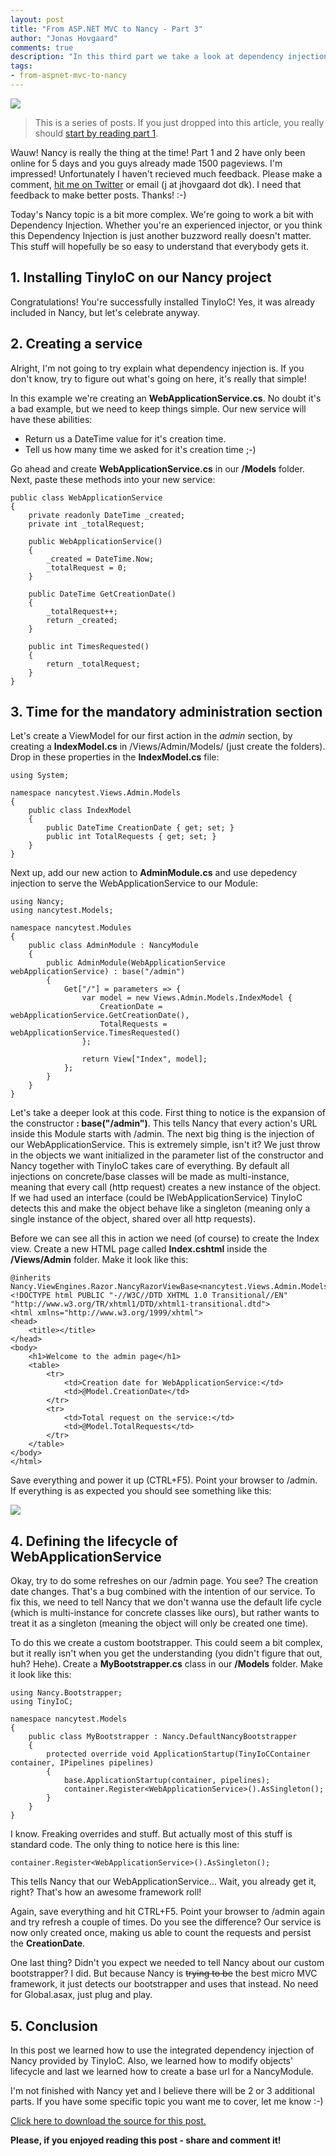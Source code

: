 ```yaml
--- 
layout: post
title: "From ASP.NET MVC to Nancy - Part 3"
author: "Jonas Hovgaard"
comments: true
description: "In this third part we take a look at dependency injection in Nancy using the built-in IoC container TinyIoC."
tags:
- from-aspnet-mvc-to-nancy
---
```




<a href="http://nancyfx.org" target="_blank"><img src="/postfiles/nancylogo-transparent.png" class="intextimage" /></a>

> This is a series of posts. If you just dropped into this article, you really should [start by reading part 1][1].

Wauw! Nancy is really the thing at the time! Part 1 and 2 have only been online for 5 days and you guys already made 1500 pageviews. I'm impressed! Unfortunately I haven't recieved much feedback. Please make a comment, [hit me on Twitter][2] or email (j at jhovgaard dot dk). I need that feedback to make better posts. Thanks! :-)

Today's Nancy topic is a bit more complex. We're going to work a bit with Dependency Injection. Whether you're an experienced injector, or you think this Dependency Injection is just another buzzword really doesn't matter. This stuff will hopefully be so easy to understand that everybody gets it.

## 1. Installing TinyIoC on our Nancy project

Congratulations! You're successfully installed TinyIoC! Yes, it was already included in Nancy, but let's celebrate anyway.

## 2. Creating a service

Alright, I'm not going to try explain what dependency injection is. If you don't know, try to figure out what's going on here, it's really that simple!

In this example we're creating an **WebApplicationService.cs**. No doubt it's a bad example, but we need to keep things simple. Our new service will have these abilities:

*   Return us a DateTime value for it's creation time.
*   Tell us how many time we asked for it's creation time ;-)

Go ahead and create **WebApplicationService.cs** in our **/Models** folder. Next, paste these methods into your new service:

    public class WebApplicationService
    {
        private readonly DateTime _created;
        private int _totalRequest;
    
        public WebApplicationService()
        {
            _created = DateTime.Now;
            _totalRequest = 0;
        }
    
        public DateTime GetCreationDate()
        {
            _totalRequest++;
            return _created;
        }
    
        public int TimesRequested()
        {
            return _totalRequest;
        }
    }
    

## 3. Time for the mandatory administration section

Let's create a ViewModel for our first action in the *admin* section, by creating a **IndexModel.cs** in /Views/Admin/Models/ (just create the folders). Drop in these properties in the **IndexModel.cs** file:

    using System;
    
    namespace nancytest.Views.Admin.Models
    {
        public class IndexModel
        {
            public DateTime CreationDate { get; set; }
            public int TotalRequests { get; set; }
        }
    }
    

Next up, add our new action to **AdminModule.cs** and use depedency injection to serve the WebApplicationService to our Module:

    using Nancy;
    using nancytest.Models;
    
    namespace nancytest.Modules
    {
        public class AdminModule : NancyModule
        {
            public AdminModule(WebApplicationService webApplicationService) : base("/admin")
            {
                Get["/"] = parameters => {
                    var model = new Views.Admin.Models.IndexModel {
                        CreationDate = webApplicationService.GetCreationDate(),
                        TotalRequests = webApplicationService.TimesRequested()
                    };
    
                    return View["Index", model];
                };
            }
        }
    }
    

Let's take a deeper look at this code. First thing to notice is the expansion of the constructor **: base("/admin")**. This tells Nancy that every action's URL inside this Module starts with /admin. The next big thing is the injection of our WebApplicationService. This is extremely simple, isn't it? We just throw in the objects we want initialized in the parameter list of the constructor and Nancy together with TinyIoC takes care of everything. By default all injections on concrete/base classes will be made as multi-instance, meaning that every call (http request) creates a new instance of the object. If we had used an interface (could be IWebApplicationService) TinyIoC detects this and make the object behave like a singleton (meaning only a single instance of the object, shared over all http requests).

Before we can see all this in action we need (of course) to create the Index view. Create a new HTML page called **Index.cshtml** inside the **/Views/Admin** folder. Make it look like this:

    @inherits Nancy.ViewEngines.Razor.NancyRazorViewBase<nancytest.Views.Admin.Models.IndexModel>
    <!DOCTYPE html PUBLIC "-//W3C//DTD XHTML 1.0 Transitional//EN" "http://www.w3.org/TR/xhtml1/DTD/xhtml1-transitional.dtd">
    <html xmlns="http://www.w3.org/1999/xhtml">
    <head>
        <title></title>
    </head>
    <body>
        <h1>Welcome to the admin page</h1>
        <table>
            <tr>
                <td>Creation date for WebApplicationService:</td>
                <td>@Model.CreationDate</td>
            </tr>
            <tr>
                <td>Total request on the service:</td>
                <td>@Model.TotalRequests</td>
            </tr>
        </table>
    </body>
    </html>
    

Save everything and power it up (CTRL+F5). Point your browser to /admin. If everything is as expected you should see something like this:

<a href="/postfiles/part3-browser.png" target="_blank"><img src="/postfiles/part3-browser.png" class="maxwidth" /></a>

## 4. Defining the lifecycle of WebApplicationService

Okay, try to do some refreshes on our /admin page. You see? The creation date changes. That's a bug combined with the intention of our service. To fix this, we need to tell Nancy that we don't wanna use the default life cycle (which is multi-instance for concrete classes like ours), but rather wants to treat it as a singleton (meaning the object will only be created one time).

To do this we create a custom bootstrapper. This could seem a bit complex, but it really isn't when you get the understanding (you didn't figure that out, huh? Hehe). Create a **MyBootstrapper.cs** class in our **/Models** folder. Make it look like this:

    using Nancy.Bootstrapper;
    using TinyIoC;
    
    namespace nancytest.Models
    {
        public class MyBootstrapper : Nancy.DefaultNancyBootstrapper
        {
            protected override void ApplicationStartup(TinyIoCContainer container, IPipelines pipelines)
            {
                base.ApplicationStartup(container, pipelines);
                container.Register<WebApplicationService>().AsSingleton();
            }
        }
    }
    

I know. Freaking overrides and stuff. But actually most of this stuff is standard code. The only thing to notice here is this line:

    container.Register<WebApplicationService>().AsSingleton();
    

This tells Nancy that our WebApplicationService... Wait, you already get it, right? That's how an awesome framework roll!

Again, save everything and hit CTRL+F5. Point your browser to /admin again and try refresh a couple of times. Do you see the difference? Our service is now only created once, making us able to count the requests and persist the **CreationDate**.

One last thing? Didn't you expect we needed to tell Nancy about our custom bootstrapper? I did. But because Nancy is <span style="text-decoration:line-through">trying to be</span> the best micro MVC framework, it just detects our bootstrapper and uses that instead. No need for Global.asax, just plug and play.

## 5. Conclusion

In this post we learned how to use the integrated dependency injection of Nancy provided by TinyIoC. Also, we learned how to modify objects' lifecycle and last we learned how to create a base url for a NancyModule.

I'm not finished with Nancy yet and I believe there will be 2 or 3 additional parts. If you have some specific topic you want me to cover, let me know :-)

[Click here to download the source for this post.][3]

**Please, if you enjoyed reading this post - share and comment it!**

 [1]: http://jhovgaard.net/from-aspnet-mvc-to-nancy-part-1
 [2]: http://twitter.com/jhovgaard
 [3]: /postfiles/nancytest-part3.zip